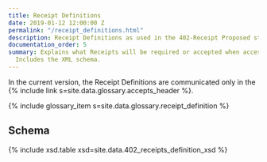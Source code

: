 ```yaml
---
title: Receipt Definitions
date: 2019-01-12 12:00:00 Z
permalink: "/receipt_definitions.html"
description: Receipt Definitions as used in the 402-Receipt Proposed standard.
documentation_order: 5
summary: Explains what Receipts will be required or accepted when accessing a resource.
  Includes the XML schema.
---
```


In the current version, the Receipt Definitions are communicated only in
the {% include link s=site.data.glossary.accepts_header %}.

{% include glossary_item s=site.data.glossary.receipt_definition %}

## Schema

{% include xsd.table xsd=site.data.402_receipts_definition_xsd %}

